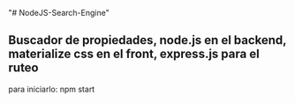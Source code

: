 "# NodeJS-Search-Engine" 

Buscador de propiedades, node.js en el backend, materialize css en el front, express.js para el ruteo
---------------------------------------------------------
para iniciarlo:
npm start
